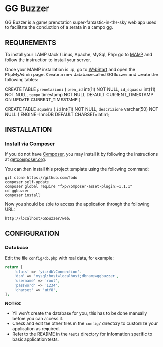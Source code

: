 GG Buzzer
============================

GG Buzzer is a game prenotation super-fantastic-in-the-sky web app used to facilitate the
conduction of a serata in a campo gg.


REQUIREMENTS
------------

To install your LAMP stack (Linux, Apache, MySql, Php) go to [MAMP](https://www.mamp.info)
and follow the instruction to install your server.

Once your MAMP installation is up, go to [WebStart](http://localhost:8888/MAMP/?language=Italian)
and open the PhpMyAdmin page.
Create a new database called GGBuzzer and create the following tables:

CREATE TABLE `prenotazioni` (
  `pren_id` int(11) NOT NULL,
  `id_squadra` int(11) NOT NULL,
  `tempo` timestamp NOT NULL DEFAULT CURRENT_TIMESTAMP ON UPDATE CURRENT_TIMESTAMP
)

CREATE TABLE `squadra` (
  `id` int(11) NOT NULL,
  `descrizione` varchar(50) NOT NULL
) ENGINE=InnoDB DEFAULT CHARSET=latin1;



INSTALLATION
------------


### Install via Composer

If you do not have [Composer](http://getcomposer.org/), you may install it by following the instructions
at [getcomposer.org](http://getcomposer.org/doc/00-intro.md#installation-nix).

You can then install this project template using the following command:

~~~
git clone https://github.com/todo
composer self-update
composer global require "fxp/composer-asset-plugin:~1.1.1"
cd ggbuzzer
composer install
~~~

Now you should be able to access the application through the following URL:

~~~
http://localhost/GGbuzzer/web/
~~~


CONFIGURATION
-------------

### Database

Edit the file `config/db.php` with real data, for example:

```php
return [
    'class' => 'yii\db\Connection',
    'dsn' => 'mysql:host=localhost;dbname=ggbuzzer',
    'username' => 'root',
    'password' => '1234',
    'charset' => 'utf8',
];
```

**NOTES:**
- Yii won't create the database for you, this has to be done manually before you can access it.
- Check and edit the other files in the `config/` directory to customize your application as required.
- Refer to the README in the `tests` directory for information specific to basic application tests.
